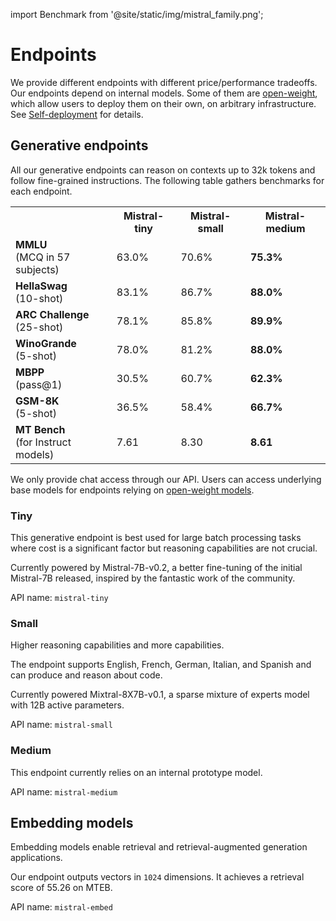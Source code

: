 import Benchmark from '@site/static/img/mistral_family.png';

# Endpoints

We provide different endpoints with different price/performance tradeoffs. Our endpoints depend on internal models.
 Some of them are [open-weight](../../models), which allow users to deploy them on their own, on arbitrary infrastructure.
 See [Self-deployment](../../self-deployment/overview) for details.

## Generative endpoints

All our generative endpoints can reason on contexts up to 32k tokens and follow fine-grained instructions.
The following table gathers benchmarks for each endpoint.


<table>
  <tr>
    <th></th>
    <th>Mistral-tiny</th>
    <th>Mistral-small</th>
    <th>Mistral-medium</th>
  </tr>
  <tr>
    <td><b>MMLU</b> <br/>(MCQ in 57 subjects)</td>
    <td>63.0%</td>
    <td>70.6%</td>
    <td><b>75.3%</b></td>
  </tr>
  <tr>
    <td><b>HellaSwag</b> <br/> (10-shot)</td>
    <td>83.1%</td>
    <td>86.7%</td>
    <td><b>88.0%</b></td>
  </tr>
  <tr>
    <td><b>ARC Challenge</b> <br/> (25-shot)</td>
    <td>78.1%</td>
    <td>85.8%</td>
    <td><b>89.9%</b></td>
  </tr>
  <tr>
    <td><b>WinoGrande</b> <br/> (5-shot)</td>
    <td>78.0%</td>
    <td>81.2%</td>
    <td><b>88.0%</b></td>
  </tr>
  <tr>
    <td><b>MBPP</b> <br/> (pass@1)</td>
    <td>30.5%</td>
    <td>60.7%</td>
    <td><b>62.3%</b></td>
  </tr>
  <tr>
    <td><b>GSM-8K</b> <br/> (5-shot)</td>
    <td>36.5%</td>
    <td>58.4%</td>
    <td><b>66.7%</b></td>
  </tr>
  <tr>
    <td><b>MT Bench</b> <br/> (for Instruct models)</td>
    <td>7.61</td>
    <td>8.30</td>
    <td><b>8.61</b></td>
  </tr>
</table>

We only provide chat access through our API. Users can access underlying base models for endpoints relying on 
[open-weight models](../../models).

### Tiny

This generative endpoint is best used for large batch processing tasks where cost is a significant factor 
but reasoning capabilities are not crucial.

Currently powered by Mistral-7B-v0.2, a better fine-tuning of the initial Mistral-7B released,
inspired by the fantastic work of the community.


API name: `mistral-tiny`

### Small

Higher reasoning capabilities and more capabilities.

The endpoint supports English, French, German, Italian, and Spanish and can produce and reason about code.

Currently powered Mixtral-8X7B-v0.1, a sparse mixture of experts model with 12B active parameters.


API name: `mistral-small`

### Medium

This endpoint currently relies on an internal prototype model.

API name: `mistral-medium`

## Embedding models

Embedding models enable retrieval and retrieval-augmented generation applications.

Our endpoint outputs vectors in `1024` dimensions. It achieves a retrieval score of 55.26 on MTEB.

API name: `mistral-embed`


